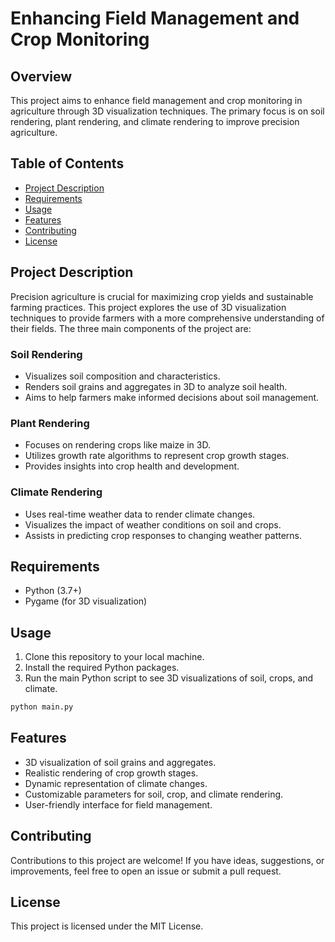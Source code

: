 # Enhancing Field Management and Crop Monitoring

## Overview
This project aims to enhance field management and crop monitoring in agriculture through 3D visualization techniques. The primary focus is on soil rendering, plant rendering, and climate rendering to improve precision agriculture.

## Table of Contents
- [Project Description](#project-description)
- [Requirements](#requirements)
- [Usage](#usage)
- [Features](#features)
- [Contributing](#contributing)
- [License](#license)

## Project Description
Precision agriculture is crucial for maximizing crop yields and sustainable farming practices. This project explores the use of 3D visualization techniques to provide farmers with a more comprehensive understanding of their fields. The three main components of the project are:

### Soil Rendering
- Visualizes soil composition and characteristics.
- Renders soil grains and aggregates in 3D to analyze soil health.
- Aims to help farmers make informed decisions about soil management.

### Plant Rendering
- Focuses on rendering crops like maize in 3D.
- Utilizes growth rate algorithms to represent crop growth stages.
- Provides insights into crop health and development.

### Climate Rendering
- Uses real-time weather data to render climate changes.
- Visualizes the impact of weather conditions on soil and crops.
- Assists in predicting crop responses to changing weather patterns.

## Requirements
- Python (3.7+)
- Pygame (for 3D visualization)

## Usage
1. Clone this repository to your local machine.
2. Install the required Python packages.
3. Run the main Python script to see 3D visualizations of soil, crops, and climate.

```bash
python main.py
```

## Features
- 3D visualization of soil grains and aggregates.
- Realistic rendering of crop growth stages.
- Dynamic representation of climate changes.
- Customizable parameters for soil, crop, and climate rendering.
- User-friendly interface for field management.

## Contributing
Contributions to this project are welcome! If you have ideas, suggestions, or improvements, feel free to open an issue or submit a pull request.

## License
This project is licensed under the MIT License.



